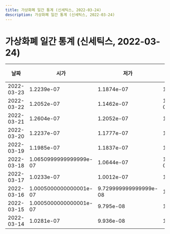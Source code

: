 ```yaml
---
title: 가상화폐 일간 통계 (신세틱스, 2022-03-24)
description: 가상화폐 일간 통계 (신세틱스, 2022-03-24)
---
```



가상화폐 일간 통계 (신세틱스, 2022-03-24)
===

|날짜|시가|저가|고가|종가|비고|
|--|--|--|--|--|--|
|2022-03-23|1.2239e-07|1.1874e-07|1.2612e-07|1.2420000000000001e-07|    |
|2022-03-22|1.2052e-07|1.1462e-07|1.2636999999999999e-07|1.2239e-07|    |
|2022-03-21|1.2604e-07|1.2052e-07|1.3318e-07|1.2052e-07|    |
|2022-03-20|1.2237e-07|1.1777e-07|1.3353e-07|1.2604e-07|    |
|2022-03-19|1.1985e-07|1.1837e-07|1.3797e-07|1.2276999999999998e-07|    |
|2022-03-18|1.0650999999999999e-07|1.0644e-07|1.2570999999999998e-07|1.1963e-07|    |
|2022-03-17|1.0233e-07|1.0012e-07|1.1618e-07|1.0674e-07|    |
|2022-03-16|1.0005000000000001e-07|9.729999999999999e-08|1.0626e-07|1.0233e-07|    |
|2022-03-15|1.0005000000000001e-07|9.795e-08|1.0892e-07|1.0005000000000001e-07|    |
|2022-03-14|1.0281e-07|9.936e-08|1.0445e-07|9.94e-08|    |
